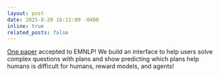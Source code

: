 ```yaml
---
layout: post
date: 2025-8-20 16:11:00 -0400
inline: true
related_posts: false
---
```


[One paper](https://nbalepur.github.io/assets/pdf/Planorama.pdf) accepted to EMNLP! We build an interface to help users solve complex questions with plans and show predicting which plans help humans is difficult for humans, reward models, and agents!
